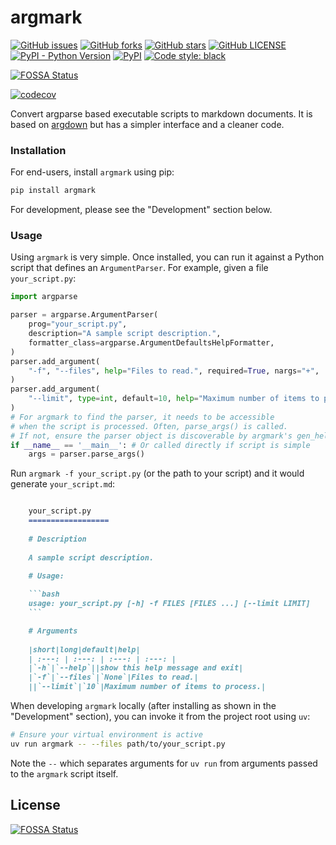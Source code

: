 # argmark

[![GitHub issues](https://img.shields.io/github/issues/devanshkv/argmark?style=flat-square)](https://github.com/devanshkv/argmark/issues)
[![GitHub forks](https://img.shields.io/github/forks/devanshkv/argmark?style=flat-square)](https://github.com/devanshkv/argmark/forks)
[![GitHub stars](https://img.shields.io/github/stars/devanshkv/argmark?style=flat-square)](https://github.com/devanshkv/argmark/stars)
[![GitHub LICENSE](https://img.shields.io/github/license/devanshkv/argmark?style=flat-square)](https://github.com/devanshkv/argmark/LICENSE)
[![PyPI - Python Version](https://img.shields.io/pypi/pyversions/argmark?style=flat-square)](https://pypi.org/project/argmark)
[![PyPI](https://img.shields.io/pypi/v/argmark?style=flat-square)](https://pypi.org/project/argmark)
[![Code style: black](https://img.shields.io/badge/code%20style-black-000000.svg?style=flat-square)](https://github.com/psf/black)

[![FOSSA Status](https://app.fossa.com/api/projects/git%2Bgithub.com%2Fdevanshkv%2Fargmark.svg?type=shield)](https://app.fossa.com/projects/git%2Bgithub.com%2Fdevanshkv%2Fargmark?ref=badge_shield)

[![codecov](https://codecov.io/gh/devanshkv/argmark/branch/master/graph/badge.svg?style=flat-square)](https://codecov.io/gh/devanshkv/argmark)
  

Convert argparse based executable scripts to markdown documents. It is based on [argdown](https://github.com/9999years/argdown) but has a simpler interface and a cleaner code.
### Installation
For end-users, install `argmark` using pip:
```bash
pip install argmark
```
For development, please see the "Development" section below.

### Usage
Using `argmark` is very simple. Once installed, you can run it against a Python script that defines an `ArgumentParser`. For example, given a file `your_script.py`:

```python
import argparse

parser = argparse.ArgumentParser(
    prog="your_script.py",
    description="A sample script description.",
    formatter_class=argparse.ArgumentDefaultsHelpFormatter,
)
parser.add_argument(
    "-f", "--files", help="Files to read.", required=True, nargs="+",
)
parser.add_argument(
    "--limit", type=int, default=10, help="Maximum number of items to process."
)
# For argmark to find the parser, it needs to be accessible
# when the script is processed. Often, parse_args() is called.
# If not, ensure the parser object is discoverable by argmark's gen_help.
if __name__ == '__main__': # Or called directly if script is simple
    args = parser.parse_args()
```

Run `argmark -f your_script.py` (or the path to your script) and it would generate `your_script.md`:
```markdown

    your_script.py
    ==================
    
    # Description
    
    A sample script description.

    # Usage:
    
    ```bash
    usage: your_script.py [-h] -f FILES [FILES ...] [--limit LIMIT]
    ```

    # Arguments
    
    |short|long|default|help|
    | :---: | :---: | :---: | :---: |
    |`-h`|`--help`||show this help message and exit|
    |`-f`|`--files`|`None`|Files to read.|
    ||`--limit`|`10`|Maximum number of items to process.|

```

When developing `argmark` locally (after installing as shown in the "Development" section), you can invoke it from the project root using `uv`:
```bash
# Ensure your virtual environment is active
uv run argmark -- --files path/to/your_script.py
```
Note the `--` which separates arguments for `uv run` from arguments passed to the `argmark` script itself.



## License
[![FOSSA Status](https://app.fossa.com/api/projects/git%2Bgithub.com%2Fdevanshkv%2Fargmark.svg?type=large)](https://app.fossa.com/projects/git%2Bgithub.com%2Fdevanshkv%2Fargmark?ref=badge_large)